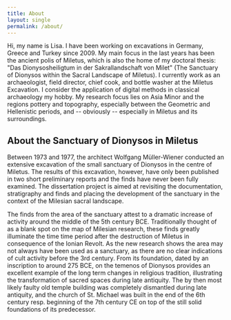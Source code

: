 ```yaml
---
title: About
layout: single
permalink: /about/
---
```


Hi, my name is Lisa. I have been working on excavations in Germany, Greece and Turkey since 2009. My main focus in the last years has been the ancient polis of Miletus, which is also the home of my doctoral thesis: "Das Dionysosheiligtum in der Sakrallandschaft von Milet" (The Sanctuary of Dionysos within the Sacral Landscape of Miletus). I currently work as an archaeologist, field director, chief cook, and bottle washer at the Miletus Excavation. I consider the application of digital methods in classical archaeology my hobby. My research focus lies on Asia Minor and the regions pottery and topography, especially between the Geometric and Hellenistic periods, and -- obviously -- especially in Miletus and its surroundings. 


## About the Sanctuary of Dionysos in Miletus 

Between 1973 and 1977, the architect Wolfgang Müller-Wiener conducted an extensive excavation of the small sanctuary of Dionysos in the centre of Miletus. The results of this excavation, however, have only been published in two short preliminary reports and the finds have never been fully examined. The dissertation project is aimed at revisiting the documentation, stratigraphy and finds and placing the development of the sanctuary in the context of the Milesian sacral landscape.

The finds from the area of the sanctuary attest to a dramatic increase of activity around the middle of the 5th century BCE. Traditionally thought of as a blank spot on the map of Milesian research, these finds greatly illuminate the time time period after the destruction of Miletus in consequence of the Ionian Revolt. As the new research shows the area may not always have been used as a sanctuary, as there are no clear indications of cult activity before the 3rd century. From its foundation, dated by an inscription to around 275 BCE, on the temenos of Dionysos provides an excellent example of the long term changes in religious tradition, illustrating the transformation of sacred spaces during late antiquity. The by then most likely faulty old temple building was completely dismantled during late antiquity, and the church of St. Michael was built in the end of the 6th century resp. beginning of the 7th century CE on top of the still solid foundations of its predecessor.
